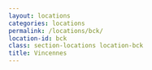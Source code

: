 ```yaml
---
layout: locations
categories: locations
permalink: /locations/bck/
location-id: bck
class: section-locations location-bck
title: Vincennes
---
```

